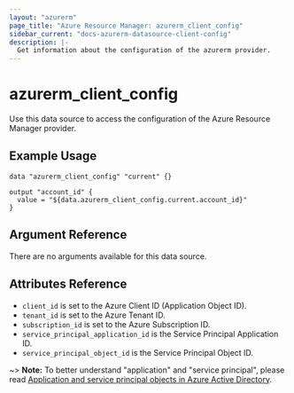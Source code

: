 ```yaml
---
layout: "azurerm"
page_title: "Azure Resource Manager: azurerm_client_config"
sidebar_current: "docs-azurerm-datasource-client-config"
description: |-
  Get information about the configuration of the azurerm provider.
---
```


# azurerm\_client\_config

Use this data source to access the configuration of the Azure Resource Manager
provider.

## Example Usage

```hcl
data "azurerm_client_config" "current" {}

output "account_id" {
  value = "${data.azurerm_client_config.current.account_id}"
}
```

## Argument Reference

There are no arguments available for this data source.

## Attributes Reference

* `client_id` is set to the Azure Client ID (Application Object ID).
* `tenant_id` is set to the Azure Tenant ID.
* `subscription_id` is set to the Azure Subscription ID.
* `service_principal_application_id` is the Service Principal Application ID.
* `service_principal_object_id` is the Service Principal Object ID.

~> **Note:** To better understand "application" and "service principal", please read
[Application and service principal objects in Azure Active Directory](https://docs.microsoft.com/en-us/azure/active-directory/develop/active-directory-application-objects).
